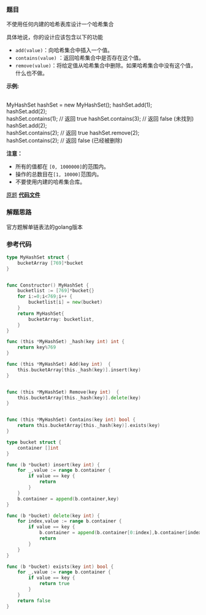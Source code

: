 ### 题目
不使用任何内建的哈希表库设计一个哈希集合

具体地说，你的设计应该包含以下的功能

  * `add(value)`：向哈希集合中插入一个值。
  * `contains(value)` ：返回哈希集合中是否存在这个值。
  * `remove(value)`：将给定值从哈希集合中删除。如果哈希集合中没有这个值，什么也不做。


**示例:**


​    
    MyHashSet hashSet = new MyHashSet();
    hashSet.add(1);         
    hashSet.add(2);         
    hashSet.contains(1);    // 返回 true
    hashSet.contains(3);    // 返回 false (未找到)
    hashSet.add(2);          
    hashSet.contains(2);    // 返回 true
    hashSet.remove(2);          
    hashSet.contains(2);    // 返回  false (已经被删除)



**注意：**

  * 所有的值都在 `[0, 1000000]`的范围内。
  * 操作的总数目在`[1, 10000]`范围内。
  * 不要使用内建的哈希集合库。

[原题](https://leetcode-cn.com/problems/design-hashset/)    **[代码文件]()**

### 解题思路

官方题解单链表法的golang版本



### 参考代码

```go
type MyHashSet struct {
	bucketArray [769]*bucket
}


func Constructor() MyHashSet {
	bucketlist := [769]*bucket{}
	for i:=0;i<769;i++ {
		bucketlist[i] = new(bucket)
	}
	return MyHashSet{
		bucketArray: bucketlist,
	}
}

func (this *MyHashSet) _hash(key int) int {
	return key%769
}

func (this *MyHashSet) Add(key int)  {
	this.bucketArray[this._hash(key)].insert(key)
}


func (this *MyHashSet) Remove(key int)  {
	this.bucketArray[this._hash(key)].delete(key)
}


func (this *MyHashSet) Contains(key int) bool {
	return this.bucketArray[this._hash(key)].exists(key)
}

type bucket struct {
	container []int
}

func (b *bucket) insert(key int) {
	for _,value := range b.container {
		if value == key {
			return
		}
	}
	b.container = append(b.container,key)
}

func (b *bucket) delete(key int) {
	for index,value := range b.container {
		if value == key {
			b.container = append(b.container[0:index],b.container[index+1:]...)
			return
		}
	}
}

func (b *bucket) exists(key int) bool {
	for _,value := range b.container {
		if value == key {
			return true
		}
	}
	return false
}
```

